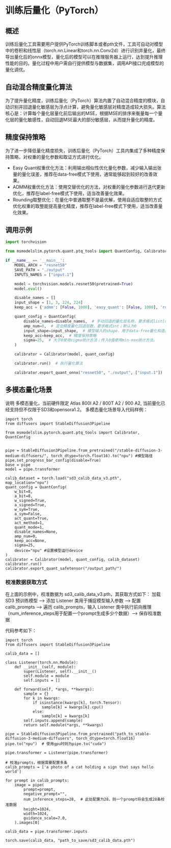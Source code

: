 # 训练后量化（PyTorch）


## 概述
训练后量化工具需要用户提供PyTorch训练脚本或者pth文件，工具可自动对模型中的卷积和线性层（torch.nn.Linear和torch.nn.Conv2d）进行识别并量化，最终导出量化后的onnx模型，量化后的模型可以在推理服务器上运行，达到提升推理性能的目的。量化过程中用户需自行提供模型与数据集，调用API接口完成模型的量化调优。

## 自动混合精度量化算法
为了提升量化精度，训练后量化（PyTorch）算法内置了自动混合精度的模块，自动识别并回退量化敏感层为浮点计算，避免量化敏感层对精度造成较大损失。算法核心是：计算每个量化层量化前后输出的MSE，根据MSE的排序来衡量每一个量化层的量化敏感性，自动回退MSE最大的部分敏感层，从而提升量化的精度。

## 精度保持策略
为了进一步降低量化精度损失，训练后量化（PyTorch）工具内集成了多种精度保持策略，对权重的量化参数和取证方式进行优化。
- Easy Quant权重优化方法：利用输出相似性优化量化参数，减少输入输出张量的量化误差，推荐在data-free模式下使用，通常能够起到较好的改善效果。
- ADMM权重优化方法：使用交替优化的方法，对权重的量化参数进行迭代更新优化，推荐在label-free模式下使用，适当改善量化效果。
- Rounding取整优化：在量化中普通取整不是最优解，使用自适应取整的方式优化权重的取整能提高量化精度，推荐在label-free模式下使用，适当改善量化效果。

## 调用示例

```python
import torchvision

from msmodelslim.pytorch.quant.ptq_tools import QuantConfig, Calibrator

if __name__ == '__main__':
    MODEL_ARCH = "resnet50"
    SAVE_PATH = "./output"
    INPUTS_NAMES = ["input.1"]

    model = torchvision.models.resnet50(pretrained=True)
    model.eval()

    disable_names = []
    input_shape = [1, 3, 224, 224]
    keep_acc = {'admm': [False, 1000], 'easy_quant': [False, 1000], 'round_opt': False}

    quant_config = QuantConfig(
        disable_names=disable_names,  # 手动回退的量化层名称，要求格式list[str]，如精度太差，推荐回退量化敏感层，如分类层、输入层、检测head层等
        amp_num=0,  # 混合精度量化回退层数，要求格式int；默认为0
        input_shape=input_shape,  # 模型输入的shape，用于data-free量化构造虚拟数据
        keep_acc=keep_acc,  # 精度保持策略
        sigma=25,  # 大于0使用sigma统计方法；传入0值使用min-max统计方法。
    )

    calibrator = Calibrator(model, quant_config)

    calibrator.run()  # 执行量化算法

    calibrator.export_quant_onnx("resnet50", "./output", ["input.1"])  # 用来导出昇腾可部署的量化onnx模型

```
## 多模态量化场景
说明
多模态量化，当前硬件限定 Atlas 800I A2 / 800T A2 / 900 A2, 当前量化已经支持但不仅限于SD3和opensora1.2。
多模态量化场景导入代码样例：
```
import torch
from diffusers import StableDiffusion3Pipeline

from msmodelslim.pytorch.quant.ptq_tools import Calibrator, QuantConfig


pipe = StableDiffusion3Pipeline.from_pretrained("/stable-diffusion-3-medium-diffusers/", torch_dtype=torch.float16).to("npu") #模型路径
pipe.set_progress_bar_config(disable=True)
base = pipe
model = pipe.transformer

calib_dataset = torch.load("sd3_calib_data_v3.pth", map_location="npu")
quant_config = QuantConfig(
    w_bit=8,
    a_bit=8,
    w_signed=True,
    a_signed=True,
    w_sym=True,
    a_sym=False,
    act_quant=True,
    act_method=1,
    quant_mode=1,
    disable_names=None,
    amp_num=0,
    keep_acc=None,
    sigma=25,
    device="npu" #设置模型运行device
)
calibrator = Calibrator(model, quant_config, calib_dataset)
calibrator.run()
calibrator.export_quant_safetensor("/output_path/")
```

### 校准数据获取方式
在上面的示例中，校准数据为 sd3_calib_data_v3.pth，其获取方式如下：
加载 SD3 预训练模型 --> 添加 Listener 类用于捕捉模型输入参数 --> 配置 calib_prompts --> 遍历 calib_prompts，输入 Listener 类中执行前向推理（num_inference_steps用于配置一个prompt生成多少个数据）--> 保存校准数据

代码参考如下：
```
import torch
from diffusers import StableDiffusion3Pipeline

calib_data = []

class Listener(torch.nn.Module):
    def __init__(self, module):
        super(Listener, self).__init__()
        self.module = module
        self.inputs = []
    
    def forward(self, *args, **kwargs):
        sample = {}
        for k in kwargs:
            if isinstance(kwargs[k], torch.Tensor):
                sample[k] = kwargs[k].cpu()
            else:
                sample[k] = kwargs[k]
        self.inputs.append(sample)
        return self.module(*args, **kwargs)

pipe = StableDiffusion3Pipeline.from_pretrained("path_to_stable-diffusion-3-medium-diffusers", torch_dtype=torch.float16)
pipe.to("npu")  # 使用gpu时则为pipe.to("cuda")

pipe.transformer = Listener(pipe.transformer)

# 校准prompts，根据需要配置多条
calib_prompts = ['a photo of a cat holding a sign that says hello world']

for prompt in calib_prompts:
    image = pipe(
        prompt=prompt,
        negative_prompt="",
        num_inference_steps=28,  # 此处配置为28，则一个prompt将会生成28条校准数据
        height=1024,
        width=1024,
        guidance_scale=7.0,
    ).images[0]

calib_data = pipe.transformer.inputs

torch.save(calib_data, "path_to_save/sd3_calib_data.pth")
```
